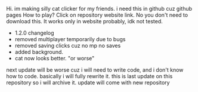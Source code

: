 Hi. im making silly cat clicker for my friends.
i need this in github cuz github pages
How to play?
Click on repository website link.
No you don't need to download this.
It works only in website probably, idk not tested.
- 1.2.0 changelog
- removed multiplayer temporarily due to bugs
- removed saving clicks cuz no mp no saves
- added background.
- cat now looks better. "or worse"
  
next update will be worse cuz i will need to write code, and i don't know how to code.
basically i will fully rewrite it.
this is last update on this repository so i will archive it.
update will come with new repository
